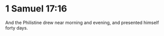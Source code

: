 # 1 Samuel 17:16

And the Philistine drew near morning and evening, and presented himself forty days.